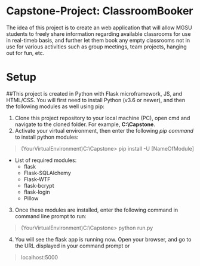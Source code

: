 # Capstone-Project: ClassroomBooker
The idea of this project is to create an web application that will allow MGSU students to freely share information regarding available classrooms for use in real-timeb basis, and further let them book any empty classrooms not in use for various activities such as group meetings, team projects, hanging out for fun, etc.

# Setup
##This project is created in Python with Flask microframework, JS, and HTML/CSS. You will first need to install Python (v3.6 or newer), and then the following modules as well using pip:
1. Clone this project repository to your local machine (PC), open cmd and navigate to the cloned folder. For example, **C:\Capstone**.
2. Activate your virtual environment, then enter the following *pip command* to install python modules:
  > (YourVirtualEnvironment)C:\Capstone> pip install -U [NameOfModule]
* List of required modules:
  - flask
  - Flask-SQLAlchemy
  - Flask-WTF
  - flask-bcrypt
  - flask-login
  - Pillow
  
3. Once these modules are installed, enter the following command in command line prompt to run:
  > (YourVirtualEnvironment)C:\Capstone> python run.py
4. You will see the flask app is running now. Open your browser, and go to the URL displayed in your command prompt or
  > localhost:5000
